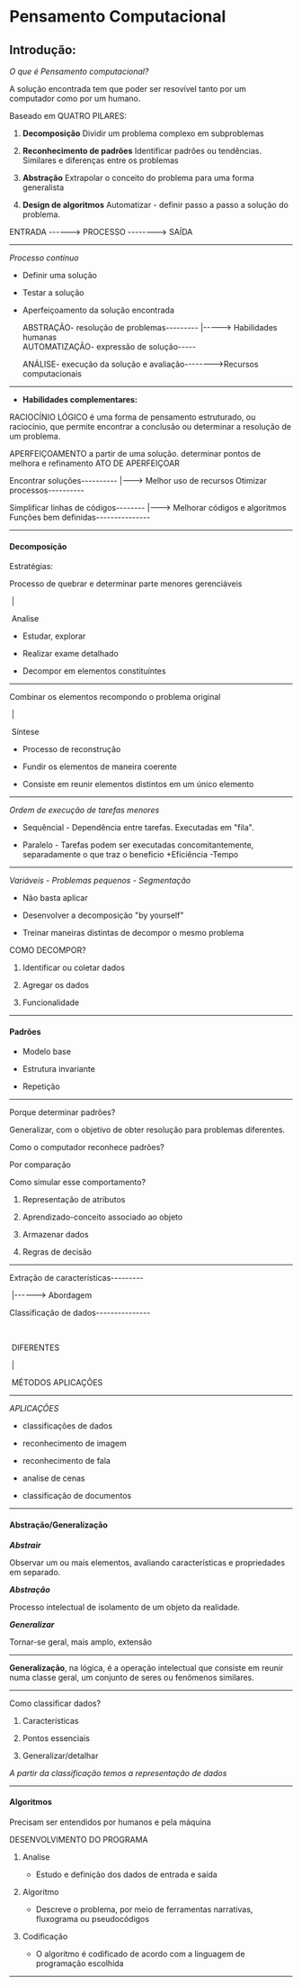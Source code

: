 # Pensamento Computacional

## Introdução:

*O que é Pensamento computacional?*

A solução encontrada tem que poder ser resovível tanto por um computador 
como por um humano.

Baseado em QUATRO PILARES:

1. **Decomposição**
   Dividir um problema complexo em subproblemas

2. **Reconhecimento de padrões** 
   Identificar padrões ou tendências. Similares e diferenças entre os problemas

3. **Abstração**
   Extrapolar o conceito do problema para uma forma generalista

4. **Design de algoritmos**
   Automatizar - definir passo a passo a solução do problema.

ENTRADA ------> PROCESSO --------> SAÍDA

-------------------------------------------------------------------------------------------------------

*Processo contínuo*

* Definir uma solução
* Testar a solução
* Aperfeiçoamento da solução encontrada
                                                                                                           
  ABSTRAÇÃO- resolução de problemas---------
                                                                                        |-----> Habilidades humanas     
  AUTOMATIZAÇÃO- expressão de solução-----
                                                                                                             
  ANÁLISE- execução  da solução e avaliação-------->Recursos computacionais

****************************************************************************

+ **Habilidades complementares:**

RACIOCÍNIO LÓGICO é uma forma de pensamento estruturado, ou raciocínio,
que permite encontrar a conclusão ou determinar a resolução de um problema.

APERFEIÇOAMENTO a partir de uma solução. determinar pontos de melhora e 
refinamento
ATO DE APERFEIÇOAR

Encontrar soluções----------
                                               |---> Melhor uso de recursos
Otimizar processos----------

Simplificar linhas de códigos--------
                                                            |---> Melhorar códigos e algoritmos
Funções bem definidas---------------

******************************************************************************

#### Decomposição 

Estratégias:

Processo de quebrar e determinar parte menores gerenciáveis

​                                                      |

​                                                 Analise

* Estudar, explorar

* Realizar exame detalhado

* Decompor em elementos constituíntes

-------------------------------------------------------------------------------------------------

Combinar os elementos recompondo o problema original

​                                                 |

​                                            Síntese

* Processo de reconstrução

* Fundir os elementos de maneira coerente

* Consiste em reunir elementos distintos em um único elemento

-------------------------------------------------------------------------------------------------

*Ordem de execução de tarefas menores*

* Sequêncial - Dependência entre tarefas. Executadas em "fila".

* Paralelo - Tarefas podem ser executadas concomitantemente, separadamente o que traz o beneficio  +Eficiência -Tempo

-------------------------------------------------------------------------------------------------

*Variáveis - Problemas pequenos - Segmentação*

* Não basta aplicar

* Desenvolver a decomposição "by yourself"

* Treinar maneiras distintas de decompor o mesmo problema

COMO DECOMPOR?

1. Identificar ou coletar dados

2. Agregar os dados

3. Funcionalidade

-----------------------------------------------------------------------------------------------

#### Padrões 

* Modelo base

* Estrutura invariante

* Repetição

-------------------------------------------------------------------------------------------------

Porque determinar padrões?

Generalizar, com o objetivo de obter resolução para problemas diferentes.

Como o computador reconhece padrões?

Por comparação

Como simular esse comportamento?

1. Representação de atributos

2. Aprendizado-conceito associado ao objeto

3. Armazenar dados

4. Regras de decisão

-------------------------------------------------------------------------------------------------

Extração de características---------

​                                                           |------> Abordagem

Classificação de dados---------------

​                                       

​                                                    DIFERENTES

​                                                             |

​                                         MÉTODOS    APLICAÇÕES

-------------------------------------------------------------------------------------------------

*APLICAÇÕES*

* classificações de dados

* reconhecimento de imagem

* reconhecimento de fala

* analise de cenas

* classificação de documentos

-------------------------------------------------------------------------------------------------

#### Abstração/Generalização

***Abstrair***

Observar um ou mais elementos, avaliando características e propriedades em separado.

***Abstração***

Processo intelectual de isolamento de um objeto da realidade.

***Generalizar***

Tornar-se geral, mais amplo, extensão

-------------------------------------------------------------------------------------------------

**Generalização**, na lógica, é a operação intelectual que consiste em reunir numa classe geral, um conjunto de seres ou fenômenos similares.

-------------------------------------------------------------------------------------------------

Como classificar dados?

1. Características

2. Pontos essenciais

3. Generalizar/detalhar

*A partir da classificação temos a representação de dados*

-------------------------------------------------------------------------------------------------

#### Algoritmos

Precisam ser entendidos por humanos e pela máquina

DESENVOLVIMENTO DO PROGRAMA

1. Analise

   + Estudo e definição dos dados de entrada e saída

2. Algoritmo

   + Descreve o problema, por meio de ferramentas narrativas, fluxograma ou pseudocódigos

3. Codificação

   + O algoritmo é codificado de acordo com a linguagem de programação escolhida

   

--------------------------------------------------------------------------------------------------

